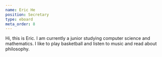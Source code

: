 ```yaml
---
name: Eric He
position: Secretary
type: eboard 
meta_order: 8
---
```

Hi, this is Eric. I am currently a junior studying computer science and mathematics. I like to play basketball and listen to music and read about philosophy.
